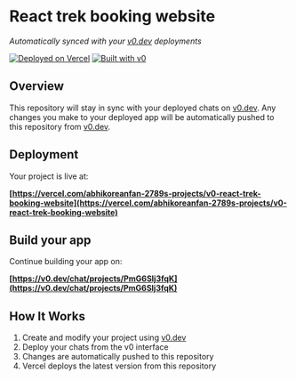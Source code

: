 # React trek booking website

*Automatically synced with your [v0.dev](https://v0.dev) deployments*

[![Deployed on Vercel](https://img.shields.io/badge/Deployed%20on-Vercel-black?style=for-the-badge&logo=vercel)](https://vercel.com/abhikoreanfan-2789s-projects/v0-react-trek-booking-website)
[![Built with v0](https://img.shields.io/badge/Built%20with-v0.dev-black?style=for-the-badge)](https://v0.dev/chat/projects/PmG6Slj3fqK)

## Overview

This repository will stay in sync with your deployed chats on [v0.dev](https://v0.dev).
Any changes you make to your deployed app will be automatically pushed to this repository from [v0.dev](https://v0.dev).

## Deployment

Your project is live at:

**[https://vercel.com/abhikoreanfan-2789s-projects/v0-react-trek-booking-website](https://vercel.com/abhikoreanfan-2789s-projects/v0-react-trek-booking-website)**

## Build your app

Continue building your app on:

**[https://v0.dev/chat/projects/PmG6Slj3fqK](https://v0.dev/chat/projects/PmG6Slj3fqK)**

## How It Works

1. Create and modify your project using [v0.dev](https://v0.dev)
2. Deploy your chats from the v0 interface
3. Changes are automatically pushed to this repository
4. Vercel deploys the latest version from this repository